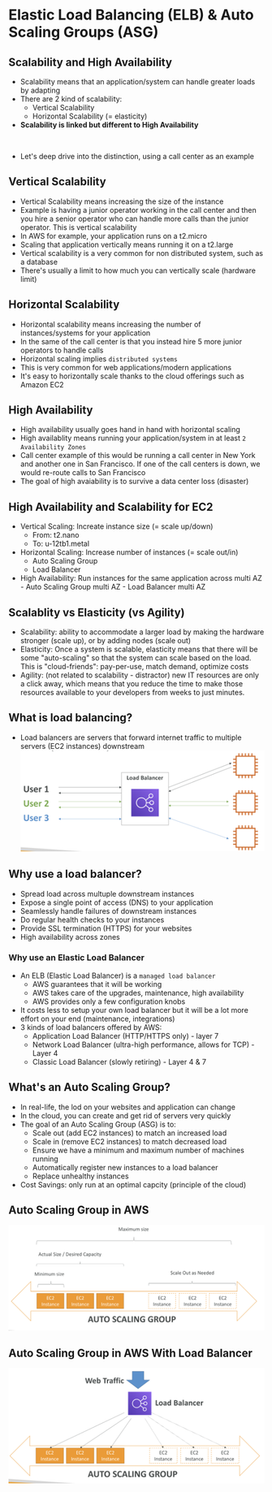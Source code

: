 # Elastic Load Balancing (ELB) & Auto Scaling Groups (ASG)

## Scalability and High Availability
  - Scalability means that an application/system can handle greater loads by adapting
  - There are 2 kind of scalability:
    - Vertical Scalability
    - Horizontal Scalability (= elasticity)
  - __Scalability is linked but different to High Availability__
  <br>

  - Let's deep drive into the distinction, using a call center as an example

## Vertical Scalability
  - Vertical Scalability means increasing the size of the instance
  - Example is having a junior operator working in the  call center and then you hire a senior operator who can handle more calls than the  junior operator. This is vertical scalability
  - In AWS for example, your application runs on a t2.micro
  - Scaling that application vertically means running it on a t2.large
  - Vertical scalability is a very common for non distributed system, such as a database
  - There's usually a limit to how much you can vertically scale (hardware limit)

## Horizontal Scalability
  - Horizontal scalability means increasing the number of instances/systems for your application
  - In the same of the call center is that you instead hire 5 more junior operators to handle calls
  - Horizontal scaling implies `distributed systems`
  - This is very common for web applications/modern applications
  - It's easy to horizontally scale thanks to the cloud offerings such as Amazon EC2

## High Availability
  - High availability usually goes hand in hand with horizontal scaling
  - High availablity means running your application/system in at least `2 Availability Zones`
  - Call center example of this would be running a call center in New York and another one in San Francisco. If one of the call centers is down, we would re-route calls to San Francisco
  - The goal of high avaiability is to survive a data center loss (disaster)

## High Availability and Scalability for EC2
  - Vertical Scaling: Increate instance size (= scale up/down)
    - From: t2.nano 
    - To: u-12tb1.metal
  - Horizontal Scaling: Increase number of instances (= scale out/in)
    - Auto Scaling Group
    - Load Balancer
  -  High Availability: Run instances for the same application across multi AZ
    - Auto Scaling Group multi AZ
    - Load Balancer multi AZ

## Scalablity vs Elasticity (vs Agility)
  - Scalability: ability to accommodate a larger load by making the hardware stronger (scale up), or by adding nodes (scale out)
  - Elasticity: Once a system is scalable, elasticity means that there will be some "auto-scaling" so that the system can scale based on the load. This is "cloud-friends": pay-per-use, match demand, optimize costs
  - Agility: (not related to scalability - distractor) new IT resources are only a click away, which means that you reduce the time to make those resources available to your developers from weeks to just minutes.

## What is load balancing?
  - Load balancers are servers that forward internet traffic to multiple servers (EC2 instances) downstream
  ![Load Balancer](https://github.com/granzb11/udemy-cloud-practitioner/blob/main/images/load-balancer.png)

## Why use a load balancer?
  - Spread load across multuple downstream instances
  - Expose a single point of access (DNS) to your application
  - Seamlessly handle failures of downstream instances
  - Do regular health checks to your instances
  - Provide SSL termination (HTTPS) for your websites
  - High availability across zones

### Why use an Elastic Load Balancer
  - An ELB (Elastic Load Balancer) is a `managed load balancer`
    - AWS guarantees that it will be working
    - AWS takes care of the upgrades, maintenance, high  availability
    - AWS provides only a few configuration knobs
  - It costs less to setup your own load balancer but it will be a lot more effort on your end (maintenance, integrations)
  - 3 kinds of load balancers offered by AWS:
    - Application Load Balancer (HTTP/HTTPS only) - layer 7
    - Network Load Balancer (ultra-high performance, allows for TCP) - Layer 4
    - Classic Load Balancer (slowly retiring) - Layer 4 & 7

## What's an Auto Scaling Group?
  - In real-life, the lod on your websites and application can change
  - In the cloud, you can create and get rid of servers very quickly
  - The goal of an Auto Scaling Group (ASG) is to:
    - Scale out (add EC2 instances) to match an increased load
    - Scale in (remove EC2 instances) to match decreased load
    - Ensure we have a minimum and maximum number of machines running
    - Automatically register new instances to a load balancer
    - Replace unhealthy instances
  - Cost Savings: only run at an optimal capcity (principle of the cloud)

## Auto Scaling Group in AWS
![Auto Scaling Group](https://github.com/granzb11/udemy-cloud-practitioner/blob/main/images/auto-scaling-group.png)

## Auto Scaling Group in AWS With Load Balancer
![Auto Scaling Group With Load Balancer](https://github.com/granzb11/udemy-cloud-practitioner/blob/main/images/auto-scaling-group-with-load-balancer.png)
